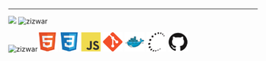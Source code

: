 
---
 <img src="https://github-readme-stats.vercel.app/api?username=zizwar&include_all_commits=true&count_private=true&show_icons=true&line_height=20&title_color=7A7ADB&icon_color=2234AE&text_color=D3D3D3&bg_color=0,000000,130F40" width="375"/> <img src="https://github-readme-stats.vercel.app/api/top-langs/?username=zizwar&hide=html&layout=compact&theme=tokyonight" width="240"  alt="zizwar"/>

<img src="https://github-profile-summary-cards.vercel.app/api/cards/profile-details?username=zizwar&theme=tokyonight" width="400"  alt="zizwar"/><img height="40" src="https://raw.githubusercontent.com/devicons/devicon/master/icons/html5/html5-original.svg"> <img height="40" src="https://raw.githubusercontent.com/devicons/devicon/master/icons/css3/css3-original.svg"> <img height="40" src="https://raw.githubusercontent.com/devicons/devicon/master/icons/javascript/javascript-original.svg"> <img height="40" src="https://raw.githubusercontent.com/devicons/devicon/master/icons/git/git-original.svg"> <img height="40" src="https://raw.githubusercontent.com/devicons/devicon/master/icons/docker/docker-original.svg"> <img height="40" src="https://raw.githubusercontent.com/devicons/devicon/master/icons/ssh/ssh-original.svg"> <img height="40" src="https://raw.githubusercontent.com/devicons/devicon/master/icons/github/github-original.svg"> 



